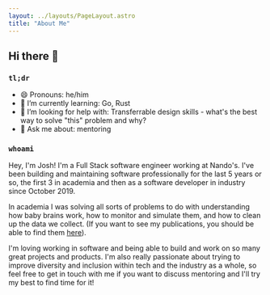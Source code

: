 ```yaml
---
layout: ../layouts/PageLayout.astro
title: "About Me"
---
```

## Hi there 👋

### `tl;dr`

- 😄 Pronouns: he/him
- 🌱 I’m currently learning: Go, Rust
- 🤔 I’m looking for help with: Transferrable design skills - what's
the best way to solve "this" problem and why?
- 💬 Ask me about: mentoring

### `whoami`

Hey, I'm Josh! I'm a Full Stack software engineer working at Nando's. I've been
building and maintaining software professionally for the last 5 years or so,
the first 3 in academia and then as a software developer in industry since
October 2019.

In academia I was solving all sorts of problems to do with understanding how baby
brains work, how to monitor and simulate them, and how to clean up the data we collect.
(If you want to see my publications, you should be able to find them [here](https://orcid.org/0000-0001-7559-1413)).

I'm loving working in software and being able to build and work on so many great
projects and products. I'm also really passionate about trying to improve diversity
and inclusion within tech and the industry as a whole, so feel free to get in touch
with me if you want to discuss mentoring and I'll try my best to find time for it!
